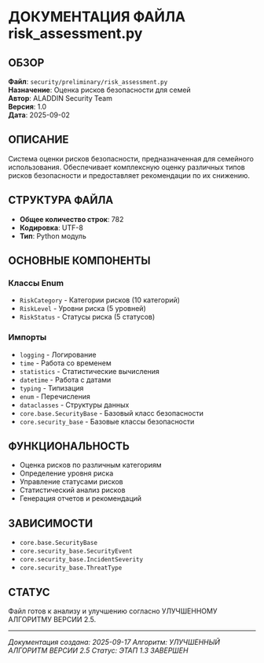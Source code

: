 # ДОКУМЕНТАЦИЯ ФАЙЛА risk_assessment.py

## ОБЗОР
**Файл**: `security/preliminary/risk_assessment.py`  
**Назначение**: Оценка рисков безопасности для семей  
**Автор**: ALADDIN Security Team  
**Версия**: 1.0  
**Дата**: 2025-09-02  

## ОПИСАНИЕ
Система оценки рисков безопасности, предназначенная для семейного использования. Обеспечивает комплексную оценку различных типов рисков безопасности и предоставляет рекомендации по их снижению.

## СТРУКТУРА ФАЙЛА
- **Общее количество строк**: 782
- **Кодировка**: UTF-8
- **Тип**: Python модуль

## ОСНОВНЫЕ КОМПОНЕНТЫ

### Классы Enum
- `RiskCategory` - Категории рисков (10 категорий)
- `RiskLevel` - Уровни риска (5 уровней)
- `RiskStatus` - Статусы риска (5 статусов)

### Импорты
- `logging` - Логирование
- `time` - Работа со временем
- `statistics` - Статистические вычисления
- `datetime` - Работа с датами
- `typing` - Типизация
- `enum` - Перечисления
- `dataclasses` - Структуры данных
- `core.base.SecurityBase` - Базовый класс безопасности
- `core.security_base` - Базовые классы безопасности

## ФУНКЦИОНАЛЬНОСТЬ
- Оценка рисков по различным категориям
- Определение уровня риска
- Управление статусами рисков
- Статистический анализ рисков
- Генерация отчетов и рекомендаций

## ЗАВИСИМОСТИ
- `core.base.SecurityBase`
- `core.security_base.SecurityEvent`
- `core.security_base.IncidentSeverity`
- `core.security_base.ThreatType`

## СТАТУС
Файл готов к анализу и улучшению согласно УЛУЧШЕННОМУ АЛГОРИТМУ ВЕРСИИ 2.5.

---
*Документация создана: 2025-09-17*
*Алгоритм: УЛУЧШЕННЫЙ АЛГОРИТМ ВЕРСИИ 2.5*
*Статус: ЭТАП 1.3 ЗАВЕРШЕН*